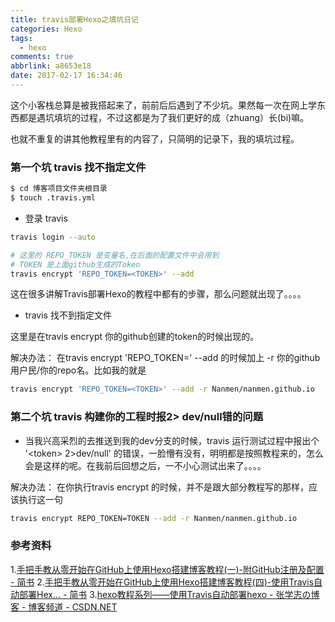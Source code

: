 ```yaml
---
title: travis部署Hexo之填坑日记
categories: Hexo
tags:
  - hexo
comments: true
abbrlink: a8653e18
date: 2017-02-17 16:34:46
---
```


这个小客栈总算是被我搭起来了，前前后后遇到了不少坑。果然每一次在网上学东西都是遇坑填坑的过程，不过这都是为了我们更好的成（zhuang）长(bi)嘛。


也就不重复的讲其他教程里有的内容了，只简明的记录下，我的填坑过程。

### 第一个坑 travis 找不指定文件
<!--more--> 
``` bash
$ cd 博客项目文件夹根目录
$ touch .travis.yml
```

* 登录 travis
``` bash
travis login --auto
````

``` bash
# 这里的 REPO_TOKEN 是变量名,在后面的配置文件中会用到
# TOKEN 是上面github生成的Token
travis encrypt 'REPO_TOKEN=<TOKEN>' --add
```
这在很多讲解Travis部署Hexo的教程中都有的步骤，那么问题就出现了。。。。

* travis 找不到指定文件


这里是在travis encrypt 你的github创建的token的时候出现的。

解决办法： 在travis encrypt 'REPO_TOKEN=<TOKEN>' --add 的时候加上 -r 你的github用户民/你的repo名。比如我的就是

``` bash
travis encrypt 'REPO_TOKEN=<TOKEN>' --add -r Nanmen/nanmen.github.io
```

### 第二个坑 travis 构建你的工程时报2> dev/null错的问题

* 当我兴高采烈的去推送到我的dev分支的时候，travis 运行测试过程中报出个 '\<token> 2>dev/null' 的错误，一脸懵有没有，明明都是按照教程来的，怎么会是这样的呢。在我前后回想之后，一不小心测试出来了。。。。

解决办法： 在你执行travis encrypt 的时候，并不是跟大部分教程写的那样，应该执行这一句
``` bash
travis encrypt REPO_TOKEN=TOKEN --add -r Nanmen/nanmen.github.io
```

### 参考资料
1.[手把手教从零开始在GitHub上使用Hexo搭建博客教程(一)-附GitHub注册及配置 - 简书](http://www.jianshu.com/p/f4cc5866946b)
  2.[手把手教从零开始在GitHub上使用Hexo搭建博客教程(四)-使用Travis自动部署Hex... - 简书](http://www.jianshu.com/p/fff7b3384f46)
  3.[hexo教程系列——使用Travis自动部署hexo - 张学志の博客 - 博客频道 - CSDN.NET](http://blog.csdn.net/xuezhisdc/article/details/53130423)
